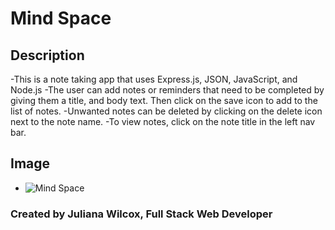 # Mind Space

## Description
-This is a note taking app that uses Express.js, JSON, JavaScript, and Node.js
-The user can add notes or reminders that need to be completed by giving them a title, and body text. Then click on the save icon to add to the list of notes.
-Unwanted notes can be deleted by clicking on the delete icon next to the note name.
-To view notes, click on the note title in the left nav bar.

## Image
- ![Mind Space](https://user-images.githubusercontent.com/97365590/169629756-230ea537-c83e-411c-ad9e-c977d1edbaf4.png)

### Created by Juliana Wilcox, Full Stack Web Developer
